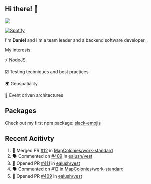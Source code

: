 ## Hi there! 👋

<p>
  <img src="https://github-readme-stats.vercel.app/api?username=syncush&theme=tokyonight">
</p>

[![Spotify](https://novatorem-rust.vercel.app/api/spotify)](https://open.spotify.com/user/syncush)

I'm **Daniel** and I'm a team leader and a backend software developer.

My interests:

⚡ NodeJS

☑️ Testing techniques and best practices

🌍 Geospatiality

🧠 Event driven architectures

## Packages
Check out my first npm package: [slack-emojis](https://www.npmjs.com/package/slack-emojis)

## Recent Acitivty
<!--START_SECTION:activity-->
1. 🎉 Merged PR [#12](https://github.com//MapColonies/work-standard/pull/12) in [MapColonies/work-standard](https://github.com//MapColonies/work-standard)
2. 🗣 Commented on [#409](https://github.com//ealush/vest/issues/409) in [ealush/vest](https://github.com//ealush/vest)
3. 💪 Opened PR [#411](https://github.com//ealush/vest/pull/411) in [ealush/vest](https://github.com//ealush/vest)
4. 🗣 Commented on [#12](https://github.com//MapColonies/work-standard/issues/12) in [MapColonies/work-standard](https://github.com//MapColonies/work-standard)
5. 💪 Opened PR [#409](https://github.com//ealush/vest/pull/409) in [ealush/vest](https://github.com//ealush/vest)
<!--END_SECTION:activity-->
